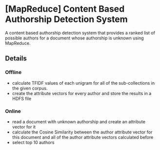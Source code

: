 # [MapReduce] Content Based Authorship Detection System
A content based authorship detection system that provides a ranked list of possible authors for a document whose authorship is unknown using MapReduce.
## Details
### Offline
* calculate TFIDF values of each unigram for all of the sub-collections in the given corpus.
* create the attribute vectors for every author and store the results in a HDFS file
### Online
* read a document with unknown authorship and create an attribute vector for it
* calculate the Cosine Similarity between the author attribute vector for this document and all of the author attribute vectors calculated before
* select top 10 authors
